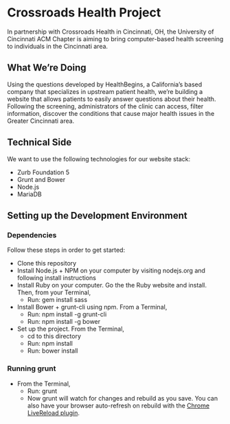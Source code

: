# Crossroads Health Project
In partnership with Crossroads Health in Cincinnati, OH, the University of Cincinnati ACM Chapter is aiming to bring computer-based health screening to individuals in the Cincinnati area. 

## What We’re Doing
Using the questions developed by HealthBegins, a California’s based company that specializes in upstream patient health, we’re building a website that allows patients to easily answer questions about their health. Following the screening, administrators of the clinic can access, filter information, discover the conditions that cause major health issues in the Greater Cincinnati area.

## Technical Side
We want to use the following technologies for our website stack:
- Zurb Foundation 5
- Grunt and Bower
- Node.js
- MariaDB

## Setting up the Development Environment
### Dependencies
Follow these steps in order to get started:
- Clone this repository
- Install Node.js + NPM on your computer by visiting nodejs.org and following install instructions
- Install Ruby on your computer. Go the the Ruby website and install. Then, from your Terminal,
	- Run: gem install sass
- Install Bower + grunt-cli using npm. From a Terminal, 
	- Run: npm install -g grunt-cli 
	- Run: npm install -g bower
- Set up the project.  From the Terminal,
	- cd to this directory
	- Run: npm install
	- Run: bower install

### Running grunt
- From the Terminal,
	- Run: grunt
	- Now grunt will watch for changes and rebuild as you save. You can also have your browser auto-refresh on rebuild with the [Chrome LiveReload plugin](https://chrome.google.com/webstore/detail/livereload/jnihajbhpnppcggbcgedagnkighmdlei).
